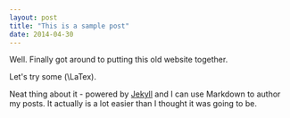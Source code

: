 ```yaml
---
layout: post
title: "This is a sample post"
date: 2014-04-30
---
```


Well. Finally got around to putting this old website together. 

Let's try some \(\LaTex\)\.

Neat thing about it - powered by [Jekyll](http://jekyllrb.com) and I can use Markdown to author my posts. It actually is a lot easier than I thought it was going to be.
